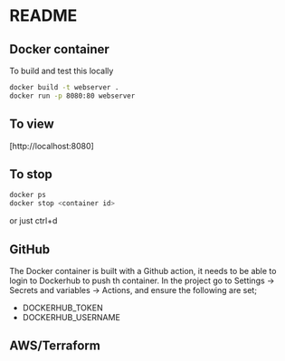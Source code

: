# README

## Docker container

To build and test this locally

``` bash
docker build -t webserver .
docker run -p 8080:80 webserver
```

## To view

[http://localhost:8080]

## To stop

``` bash
docker ps
docker stop <container id>
```

or just ctrl+d

## GitHub

The Docker container is built with a Github action, it needs to be able to login to Dockerhub to push th container.
In the project go to Settings -> Secrets and variables -> Actions, and ensure the following are set;

* DOCKERHUB_TOKEN
* DOCKERHUB_USERNAME

## AWS/Terraform
